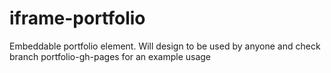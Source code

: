 # iframe-portfolio
Embeddable portfolio element. Will design to be used by anyone and check branch portfolio-gh-pages for an example usage
